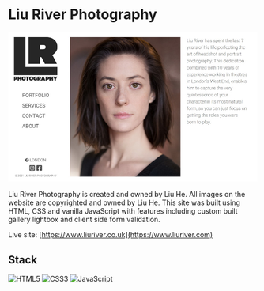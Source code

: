 # Liu River Photography

![Liu River Photography](img/liu_river_photography.jpg)

Liu River Photography is created and owned by Liu He. All images on the website are copyrighted and owned by Liu He. This site was built using HTML, CSS and vanilla JavaScript with features including custom built gallery lightbox and client side form validation.

Live site: [https://www.liuriver.co.uk](https://www.liuriver.com)

## Stack

![HTML5](https://img.shields.io/badge/html5-%23E34F26.svg?style=for-the-badge&logo=html5&logoColor=white)
![CSS3](https://img.shields.io/badge/css3-%231572B6.svg?style=for-the-badge&logo=css3&logoColor=white)
![JavaScript](https://img.shields.io/badge/javascript-%23323330.svg?style=for-the-badge&logo=javascript&logoColor=%23F7DF1E)
